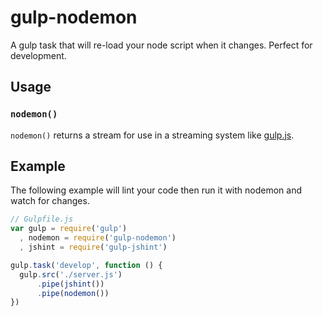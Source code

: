 gulp-nodemon
===========

A gulp task that will re-load your node script when it changes. Perfect for development.

## Usage

### **`nodemon()`**

`nodemon()` returns a stream for use in a streaming system like [gulp.js](http://gulpjs.com).

## Example

The following example will lint your code then run it with nodemon and watch for changes.

```javascript
// Gulpfile.js
var gulp = require('gulp')
  , nodemon = require('gulp-nodemon')
  , jshint = require('gulp-jshint')

gulp.task('develop', function () {
  gulp.src('./server.js')
      .pipe(jshint())
      .pipe(nodemon())
})
```
